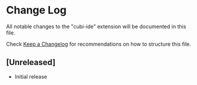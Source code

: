 # Change Log

All notable changes to the "cubi-ide" extension will be documented in this file.

Check [Keep a Changelog](http://keepachangelog.com/) for recommendations on how to structure this file.

## [Unreleased]

- Initial release
